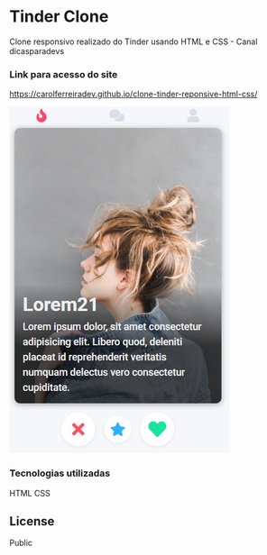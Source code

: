 # Tinder Clone

Clone responsivo realizado do Tinder usando HTML e CSS - Canal dicasparadevs

### Link para acesso do site

https://carolferreiradev.github.io/clone-tinder-reponsive-html-css/

![enter image description here](https://github.com/anacarolinaferreira/clone-tinder-reponsive-html-css/blob/master/image.PNG)
 

### Tecnologias utilizadas
HTML
CSS  


License
----

Public

